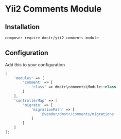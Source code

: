 # Yii2 Comments Module

## Installation

```bash
composer require dmstr/yii2-comments-module
```

## Configuration

Add this to your configuration

```php
[
    'modules' => [
        'comment' => [
            'class' => dmstr\comments\Module::class
        ]
    ],
    'controllerMap' => [
        'migrate' => [
            'migrationPath' => [
                '@vendor/dmstr/comments/migrations'
            ]
        ]
    ] 
];
```